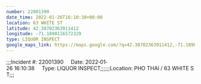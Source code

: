 ```yaml
---
number: 22001390
date_time: 2022-01-26T16:10:38+00:00
location: 63 WHITE ST
latitude: 42.38702363911412
longitude: -71.1890116572329
type: LIQUOR INSPECT
google_maps_link: https://maps.google.com/?q=42.38702363911412,-71.1890116572329
---
```


;;;Incident #: 22001390     Date: 2022‐01‐26 16:10:38     Type: LIQUOR INSPECT;;;;;;Location: PHO THAI / 63 WHITE ST;;;
